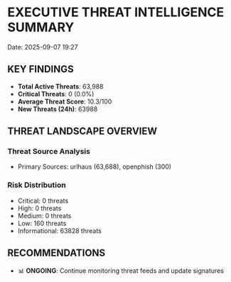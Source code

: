 
# EXECUTIVE THREAT INTELLIGENCE SUMMARY
Date: 2025-09-07 19:27

## KEY FINDINGS
- **Total Active Threats**: 63,988
- **Critical Threats**: 0 (0.0%)
- **Average Threat Score**: 10.3/100
- **New Threats (24h)**: 63988

## THREAT LANDSCAPE OVERVIEW

### Threat Source Analysis
- Primary Sources: urlhaus (63,688), openphish (300)

### Risk Distribution
- Critical: 0 threats
- High: 0 threats
- Medium: 0 threats
- Low: 160 threats
- Informational: 63828 threats
    

## RECOMMENDATIONS
- 📊 **ONGOING**: Continue monitoring threat feeds and update signatures
    